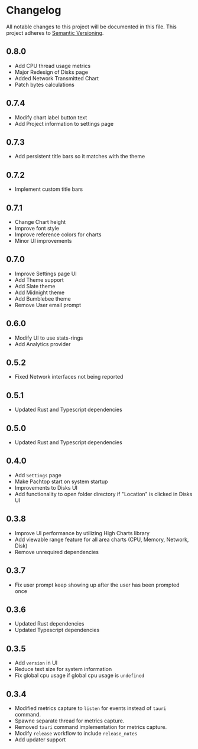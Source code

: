 # Changelog

All notable changes to this project will be documented in this file. This project adheres to [Semantic Versioning](https://semver.org/).

## 0.8.0
- Add CPU thread usage metrics
- Major Redesign of Disks page
- Added Network Transmitted Chart
- Patch bytes calculations

## 0.7.4
- Modify chart label button text
- Add Project information to settings page

## 0.7.3
- Add persistent title bars so it matches with the theme

## 0.7.2
- Implement custom title bars

## 0.7.1
- Change Chart height
- Improve font style
- Improve reference colors for charts
- Minor UI improvements


## 0.7.0
- Improve Settings page UI
- Add Theme support
- Add Slate theme
- Add Midnight theme
- Add Bumblebee theme
- Remove User email prompt

## 0.6.0
- Modify UI to use stats-rings
- Add Analytics provider

## 0.5.2
- Fixed Network interfaces not being reported

## 0.5.1
- Updated Rust and Typescript dependencies

## 0.5.0
- Updated Rust and Typescript dependencies

## 0.4.0

- Add `Settings` page
- Make Pachtop start on system startup
- Improvements to Disks UI
- Add functionality to open folder directory if "Location" is clicked in Disks UI

## 0.3.8

- Improve UI performance by utilizing High Charts library
- Add viewable range feature for all area charts (CPU, Memory, Network, Disk)
- Remove unrequired dependencies

## 0.3.7

- Fix user prompt keep showing up after the user has been prompted once

## 0.3.6

- Updated Rust dependencies
- Updated Typescript dependencies

## 0.3.5

- Add `version` in UI
- Reduce text size for system information
- Fix global cpu usage if global cpu usage is `undefined`

## 0.3.4

- Modified metrics capture to `listen` for events instead of `tauri` command.
- Spawne separate thread for metrics capture.
- Removed `tauri` command implementation for metrics capture.
- Modify `release` workflow to include `release_notes`
- Add updater support
